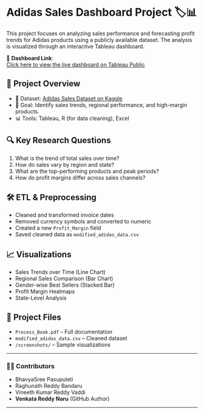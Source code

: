 # Adidas Sales Dashboard Project 🏷️📊

This project focuses on analyzing sales performance and forecasting profit trends for Adidas products using a publicly available dataset. The analysis is visualized through an interactive Tableau dashboard.

📍 **Dashboard Link**:  
[Click here to view the live dashboard on Tableau Public](https://public.tableau.com/views/Book2-project-progressfinal_17293704025800/Dashboard1?:language=en-US&publish=yes&:sid=&:redirect=auth&:display_count=n&:origin=viz_share_link)

## 📌 Project Overview
- 📁 Dataset: [Adidas Sales Dataset on Kaggle](https://www.kaggle.com/datasets/heemalichaudhari/adidas-sales-dataset)
- 🎯 Goal: Identify sales trends, regional performance, and high-margin products.
- 📊 Tools: Tableau, R (for data cleaning), Excel

## 🔍 Key Research Questions
1. What is the trend of total sales over time?
2. How do sales vary by region and state?
3. What are the top-performing products and peak periods?
4. How do profit margins differ across sales channels?

## 🛠️ ETL & Preprocessing
- Cleaned and transformed invoice dates
- Removed currency symbols and converted to numeric
- Created a new `Profit_Margin` field
- Saved cleaned data as `modified_adidas_data.csv`

## 📈 Visualizations
- Sales Trends over Time (Line Chart)
- Regional Sales Comparison (Bar Chart)
- Gender-wise Best Sellers (Stacked Bar)
- Profit Margin Heatmaps
- State-Level Analysis
## 📂 Project Files
- `Process_Book.pdf` – Full documentation
- `modified_adidas_data.csv` – Cleaned dataset
- `/screenshots/` – Sample visualizations

---

### 👨‍💻 Contributors
- BhavyaSree Pasupuleti  
- Raghunath Reddy Bandaru  
- Vineeth Kumar Reddy Vaddi  
- **Venkata Reddy Naru** (GitHub Author)

---


